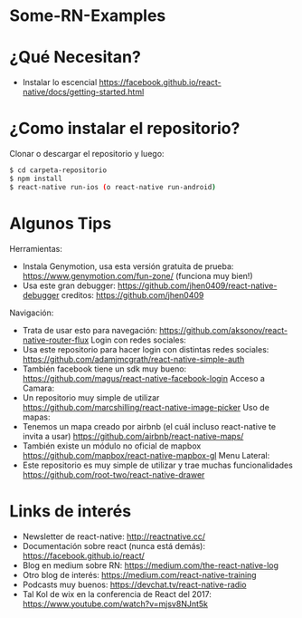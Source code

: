# Some-RN-Examples

# ¿Qué Necesitan?
  - Instalar lo escencial
  https://facebook.github.io/react-native/docs/getting-started.html

# ¿Como instalar el repositorio?
Clonar o descargar el repositorio y luego:
```sh
$ cd carpeta-repositorio
$ npm install
$ react-native run-ios (o react-native run-android)
```

# Algunos Tips
Herramientas:
  - Instala Genymotion, usa esta versión gratuita de prueba: https://www.genymotion.com/fun-zone/ (funciona muy bien!)
  - Usa este gran debugger: https://github.com/jhen0409/react-native-debugger creditos: https://github.com/jhen0409

Navigación:
  - Trata de usar esto para navegación: https://github.com/aksonov/react-native-router-flux
Login con redes sociales:
  - Usa este repositorio para hacer login con distintas redes sociales: https://github.com/adamjmcgrath/react-native-simple-auth
  - También facebook tiene un sdk muy bueno: https://github.com/magus/react-native-facebook-login
Acceso a Camara:
  - Un repositorio muy simple de utilizar https://github.com/marcshilling/react-native-image-picker
Uso de mapas:
  - Tenemos un mapa creado por airbnb (el cuál incluso react-native te invita a usar) https://github.com/airbnb/react-native-maps/
  - También existe un módulo no oficial de mapbox https://github.com/mapbox/react-native-mapbox-gl
Menu Lateral:
  - Este repositorio es muy simple de utilizar y trae muchas funcionalidades https://github.com/root-two/react-native-drawer

# Links de interés
- Newsletter de react-native: http://reactnative.cc/
- Documentación sobre react (nunca está demás): https://facebook.github.io/react/
- Blog en medium sobre RN:  https://medium.com/the-react-native-log
- Otro blog de interés: https://medium.com/react-native-training
- Podcasts muy buenos: https://devchat.tv/react-native-radio
- Tal Kol de wix en la conferencia de React del 2017:  https://www.youtube.com/watch?v=mjsv8NJnt5k
